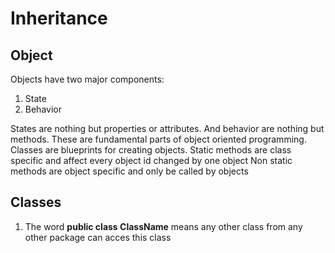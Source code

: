 # Inheritance

## Object

Objects have two major components:

1. State
2. Behavior

States are nothing but properties or attributes. And behavior are nothing but methods.
These are fundamental parts of object oriented programming.
Classes are blueprints for creating objects.
Static methods are class specific and affect every object id changed by one object
Non static methods are object specific and only be called by objects

## Classes

1. The word **public class ClassName** means any other class from any other package can acces this class
